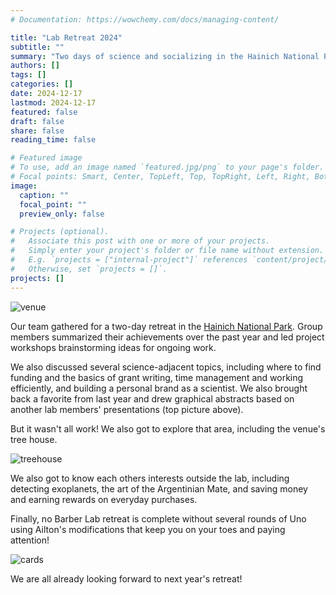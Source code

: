 ```yaml
---
# Documentation: https://wowchemy.com/docs/managing-content/

title: "Lab Retreat 2024"
subtitle: ""
summary: "Two days of science and socializing in the Hainich National Park"
authors: []
tags: []
categories: []
date: 2024-12-17
lastmod: 2024-12-17
featured: false
draft: false
share: false
reading_time: false

# Featured image
# To use, add an image named `featured.jpg/png` to your page's folder.
# Focal points: Smart, Center, TopLeft, Top, TopRight, Left, Right, BottomLeft, Bottom, BottomRight.
image:
  caption: ""
  focal_point: ""
  preview_only: false

# Projects (optional).
#   Associate this post with one or more of your projects.
#   Simply enter your project's folder or file name without extension.
#   E.g. `projects = ["internal-project"]` references `content/project/deep-learning/index.md`.
#   Otherwise, set `projects = []`.
projects: []
---
```


![venue](2024_retreat_room.jpg)

Our team gathered for a two-day retreat in the [Hainich National Park](https://www.nationalpark-hainich.de/de/index.html). 
Group members summarized their achievements over the past year and led project workshops brainstorming ideas for ongoing work.

We also discussed several science-adjacent topics, including where to find funding and the basics of grant writing, time management and working efficiently, and building a personal brand as a scientist.
We also brought back a favorite from last year and drew graphical abstracts based on another lab members' presentations (top picture above). 

But it wasn't all work! We also got to explore that area, including the venue's tree house.

![treehouse](2024_retreat_treehouse.jpg)

We also got to know each others interests outside the lab, including detecting exoplanets, the art of the Argentinian Mate, and saving money and earning rewards on everyday purchases. 

Finally, no Barber Lab retreat is complete without several rounds of Uno using Ailton's modifications that keep you on your toes and paying attention!

![cards](2024_retreat_cards.jpg)

We are all already looking forward to next year's retreat!